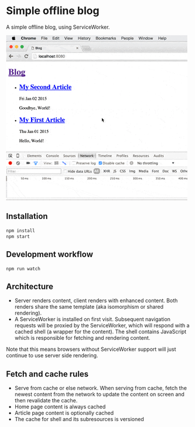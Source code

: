 # Simple offline blog

A simple offline blog, using ServiceWorker.

![Demo](demo.gif)

## Installation

```
npm install
npm start
```

## Development workflow
```
npm run watch
```

## Architecture
* Server renders content, client renders with enhanced content. Both renders
  share the same template (aka isomorphism or shared rendering).
* A ServiceWorker is installed on first visit. Subsequent navigation requests
  will be proxied by the ServiceWorker, which will respond with a cached shell
  (a wrapper for the content). The shell contains JavaScript which is
  responsible for fetching and rendering content.

Note that this means browsers without ServiceWorker support will just continue
to use server side rendering.

## Fetch and cache rules
* Serve from cache or else network. When serving from cache, fetch the newest
  content from the network to update the content on screen and then revalidate
  the cache.
* Home page content is always cached
* Article page content is optionally cached
* The cache for shell and its subresources is versioned
